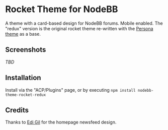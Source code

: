 Rocket Theme for NodeBB
=========================

A theme with a card-based design for NodeBB forums. Mobile enabled. The "redux" version is the original
rocket theme re-written with the [Persona theme](https://github.com/nodebb/nodebb-theme-persona) as
a base.

## Screenshots

*TBD*
## Installation

Install via the "ACP/Plugins" page, or by executing `npm install nodebb-theme-rocket-redux`

## Credits

Thanks to [Edi Gil](https://dribbble.com/EdiGil) for the homepage newsfeed design.
